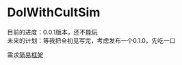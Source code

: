 # DolWithCultSim<br>
目前的进度：0.0.1版本，还不能玩<br>
未来的计划：等我把全初见写完，考虑发布一个0.1.0，先吃一口<br>

需求[简易框架](https://github.com/emicoto/DOLMods)
